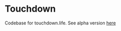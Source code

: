 # Touchdown

Codebase for touchdown.life. See alpha version [here](https://dev-football-live.github.io/Touchdown)
